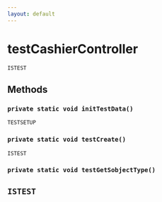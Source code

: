 ```yaml
---
layout: default
---
```

# testCashierController

`ISTEST`
## Methods
### `private static void initTestData()`

`TESTSETUP`
### `private static void testCreate()`

`ISTEST`
### `private static void testGetSobjectType()`

`ISTEST`
---
